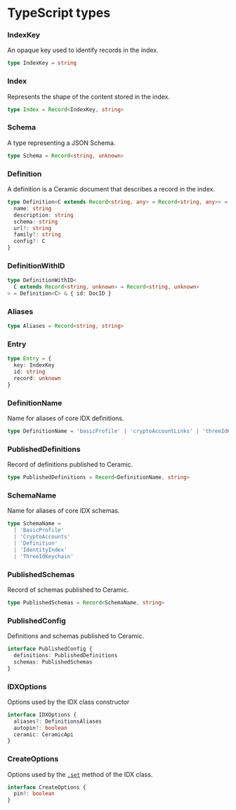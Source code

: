 # TypeScript types

### **IndexKey**

An opaque key used to identify records in the index.

```ts
type IndexKey = string
```

### **Index**

Represents the shape of the content stored in the index.

```ts
type Index = Record<IndexKey, string>
```

### **Schema**

A type representing a JSON Schema.

```ts
type Schema = Record<string, unknown>
```

### **Definition**

A definition is a Ceramic document that describes a record in the index.

```ts
type Definition<C extends Record<string, any> = Record<string, any>> = {
  name: string
  description: string
  schema: string
  url?: string
  family?: string
  config?: C
}
```

### **DefinitionWithID**

```ts
type DefinitionWithID<
  C extends Record<string, unknown> = Record<string, unknown>
> = Definition<C> & { id: DocID }
```

### **Aliases**

```ts
type Aliases = Record<string, string>
```

### **Entry**

```ts
type Entry = {
  key: IndexKey
  id: string
  record: unknown
}
```

### **DefinitionName**

Name for aliases of core IDX definitions.

```ts
type DefinitionName = 'basicProfile' | 'cryptoAccountLinks' | 'threeIdKeychain'
```

### **PublishedDefinitions**

Record of definitions published to Ceramic.

```ts
type PublishedDefinitions = Record<DefinitionName, string>
```

### **SchemaName**

Name for aliases of core IDX schemas.

```ts
type SchemaName =
  | 'BasicProfile'
  | 'CryptoAccounts'
  | 'Definition'
  | 'IdentityIndex'
  | 'ThreeIdKeychain'
```

### **PublishedSchemas**

Record of schemas published to Ceramic.

```ts
type PublishedSchemas = Record<SchemaName, string>
```

### **PublishedConfig**

Definitions and schemas published to Ceramic.

```ts
interface PublishedConfig {
  definitions: PublishedDefinitions
  schemas: PublishedSchemas
}
```

### **IDXOptions**

Options used by the IDX class constructor

```ts
interface IDXOptions {
  aliases?: DefinitionsAliases
  autopin?: boolean
  ceramic: CeramicApi
}
```

### **CreateOptions**

Options used by the [`.set`](idx.md#set) method of the IDX class.

```ts
interface CreateOptions {
  pin?: boolean
}
```
